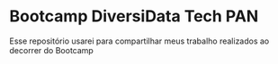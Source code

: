 # Bootcamp DiversiData Tech PAN
Esse repositório usarei para compartilhar meus trabalho realizados ao decorrer do Bootcamp
